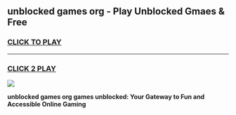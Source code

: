 
## unblocked games org - Play Unblocked Gmaes & Free
<h3>
<a href="https://premium.freeplayer.one?title=unblocked_games_org&ref=19F">CLICK TO PLAY</a></h3>
<hr>

<h3>
<a href="https://premium.freeplayer.one?title=unblocked_games_org&ref=19F">CLICK 2 PLAY</a>
  
</h3>

<a href="https://premium.freeplayer.one?title=unblocked_games_org&ref=19F/"><img src="https://clearcache.store/games.png"></a>


**unblocked games org games unblocked: Your Gateway to Fun and Accessible Online Gaming**
